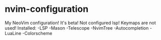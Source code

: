 # nvim-configuration
My NeoVim configuration! 
It's beta!
Not configured lsp! 
Keymaps are not used!
Installed:
-LSP
-Mason
-Telescope
-NvimTree
-Autocompletion
-LuaLine
-Colorscheme
